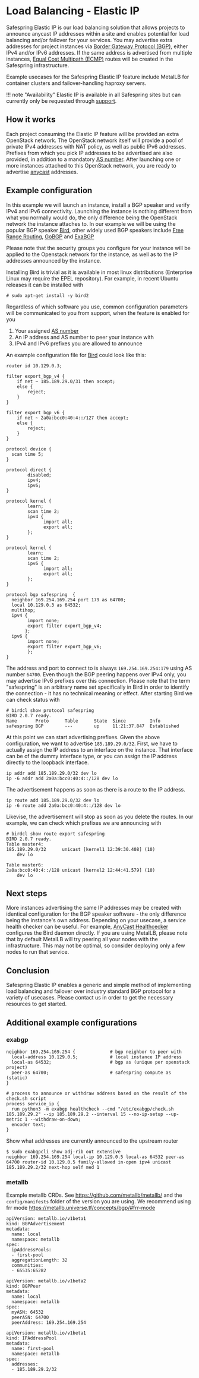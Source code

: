 # Load Balancing - Elastic IP

Safespring Elastic IP is our load balancing solution that allows projects to announce anycast IP addresses within a
site and enables potential for load balancing and/or failover for your services.
You may advertise extra addresses for project instances via [Border Gateway
Protocol (BGP)](https://en.wikipedia.org/wiki/Border_Gateway_Protocol), either
IPv4 and/or IPv6 addresses. If the same address is advertised from multiple
instances, [Equal Cost Multipath
(ECMP)](https://en.wikipedia.org/wiki/Equal-cost_multi-path_routing) routes will
be created in the Safespring infrastructure.

Example usecases for the Safespring Elastic IP feature include MetalLB for
container clusters and failover-handling haproxy servers.

!!! note "Availability"
    Elastic IP is available in all Safespring sites but can currently only be requested through [support](../service/support.md).

## How it works

Each project consuming the Elastic IP feature will be provided an extra OpenStack network.
The OpenStack network itself will provide a pool of private IPv4 addresses with
NAT policy, as well as public IPv6 addresses. Prefixes from which you pick IP
addresses to be advertised are also provided, in addition to a mandatory
[AS number](https://en.wikipedia.org/wiki/Autonomous_system_(Internet)). After
launching one or more instances attached to this OpenStack network, you are ready
to advertise [anycast](https://en.wikipedia.org/wiki/Anycast) addresses.

## Example configuration

In this example we will launch an instance, install a BGP speaker and verify
IPv4 and IPv6 connectivity. Launching the instance is nothing different from
what you normally would do, the only difference being the OpenStack network the
instance attaches to. In our example we will be using the popular BGP speaker
[Bird](https://bird.network.cz/), other widely used BGP speakers include
[Free Range Routing](https://frrouting.org/),
[GoBGP](https://osrg.github.io/gobgp/) and
[ExaBGP](https://github.com/Exa-Networks/exabgp)

Please note that the security groups you configure for your instance will be applied
to the Openstack network for the instance, as well as to the IP addresses announced by
the instance.

Installing Bird is trivial as it is available in most linux distributions (Enterprise
Linux may require the EPEL repository). For example, in recent Ubuntu releases it can be
installed with

```code
# sudo apt-get install -y bird2
```

Regardless of which software you use, common configuration parameters will be
communicated to you from support, when the feature is enabled for you

1. Your assigned [AS number](https://en.wikipedia.org/wiki/Autonomous_system_(Internet))
2. An IP address and AS number to peer your instance with
3. IPv4 and IPv6 prefixes you are allowed to announce

An example configuration file for [Bird](https://bird.network.cz/) could look like this:

```code
router id 10.129.0.3;

filter export_bgp_v4 {
    if net ~ 185.189.29.0/31 then accept;
    else {
        reject;
    }
}

filter export_bgp_v6 {
    if net ~ 2a0a:bcc0:40:4::/127 then accept;
    else {
        reject;
    }
}

protocol device {
  scan time 5;
}

protocol direct {
        disabled;
        ipv4;
        ipv6;
}

protocol kernel {
        learn;
        scan time 2;
        ipv4 {
              import all;
              export all;
        };
}

protocol kernel {
        learn;
        scan time 2;
        ipv6 {
              import all;
              export all;
        };
}

protocol bgp safespring  {
  neighbor 169.254.169.254 port 179 as 64700;
  local 10.129.0.3 as 64532;
  multihop;
  ipv4 {
        import none;
        export filter export_bgp_v4;
       };
  ipv6 {
        import none;
        export filter export_bgp_v6;
        };
}
```

The address and port to connect to is always `169.254.169.254:179` using AS
number `64700`. Even though the BGP peering happens over IPv4 only, you may
advertise IPv6 prefixes over this connection. Please note that the term
"safespring" is an arbitrary name set specifically in Bird in order to identify
the connection - it has no technical meaning or effect. After starting Bird we
can check status with

```code
# birdcl show protocol safespring
BIRD 2.0.7 ready.
Name       Proto      Table      State  Since         Info
safespring BGP        ---        up     11:21:37.847  Established
```

At this point we can start advertising prefixes. Given the above configuration,
we want to advertise `185.189.29.0/32`. First, we have to actually assign the
IP address to an interface on the instance. That interface can be of the dummy
interface type, or you can assign the IP address directly to the loopback interface.

```code
ip addr add 185.189.29.0/32 dev lo
ip -6 addr add 2a0a:bcc0:40:4::/128 dev lo
```

The advertisement happens as soon as there is a route to the IP address.

```code
ip route add 185.189.29.0/32 dev lo
ip -6 route add 2a0a:bcc0:40:4::/128 dev lo
```

Likevise, the advertisement will stop as soon as you delete the routes.
In our example, we can check which prefixes we are announcing with

```code
# birdcl show route export safespring
BIRD 2.0.7 ready.
Table master4:
185.189.29.0/32      unicast [kernel1 12:39:30.408] (10)
	dev lo

Table master6:
2a0a:bcc0:40:4::/128 unicast [kernel2 12:44:41.579] (10)
	dev lo
```

## Next steps

More instances advertising the same IP addresses may be created with identical
configuration for the BGP speaker software - the only difference being the
instance's own address. Depending on your usecase, a service health checker can
be useful. For example, [AnyCast
Healthcecker](https://github.com/unixsurfer/anycast_healthchecker) configures
the Bird daemon directly. If you are using MetalLB, please note that by default
MetalLB will try peering all your nodes with the infrastructure. This may not be
optimal, so consider deploying only a few nodes to run that service.

## Conclusion

Safespring Elastic IP enables a generic and simple method of implementing load
balancing and failover over industry standard BGP protocol for a variety of
usecases. Please contact us in order to get the necessary resources to get started.

## Additional example configurations

### exabgp


```
neighbor 169.254.169.254 {             # bgp neighbor to peer with
  local-address 10.129.0.5;            # local instance IP address
  local-as 64532;                      # bgp as (unique per openstack project)
  peer-as 64700;                       # safespring compute as (static)
}

# process to announce or withdraw address based on the result of the check.sh script
process service_ip {
  run python3 -m exabgp healthcheck --cmd "/etc/exabgp/check.sh 185.189.29.2" --ip 185.189.29.2 --interval 15 --no-ip-setup --up-metric 1 --withdraw-on-down;
  encoder text;
}
```

Show what addresses are currently announced to the upstream router
```
$ sudo exabgpcli show adj-rib out extensive
neighbor 169.254.169.254 local-ip 10.129.0.5 local-as 64532 peer-as 64700 router-id 10.129.0.5 family-allowed in-open ipv4 unicast 185.189.29.2/32 next-hop self med 1
```

### metallb

Example metallb CRDs. See https://github.com/metallb/metallb/ and the
`config/manifests` folder of the version you are using. We recommend using frr
mode https://metallb.universe.tf/concepts/bgp/#frr-mode

```
apiVersion: metallb.io/v1beta1
kind: BGPAdvertisement
metadata:
  name: local
  namespace: metallb
spec:
  ipAddressPools:
  - first-pool
  aggregationLength: 32
  communities:
  - 65535:65282
```

```
apiVersion: metallb.io/v1beta2
kind: BGPPeer
metadata:
  name: local
  namespace: metallb
spec:
  myASN: 64532
  peerASN: 64700
  peerAddress: 169.254.169.254
```

```
apiVersion: metallb.io/v1beta1
kind: IPAddressPool
metadata:
  name: first-pool
  namespace: metallb
spec:
  addresses:
  - 185.189.29.2/32
```
